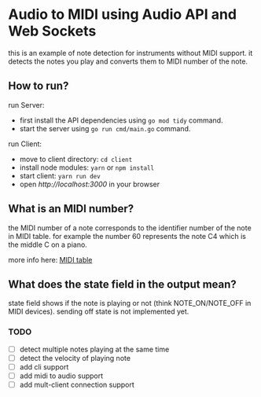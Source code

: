 # Audio to MIDI using Audio API and Web Sockets

this is an example of note detection for instruments without MIDI support. it detects the notes you play and converts them to MIDI number of the note.

## How to run?

run Server:

- first install the API dependencies using `go mod tidy` command.
- start the server using `go run cmd/main.go` command.

run Client:

- move to client directory: `cd client`
- install node modules: `yarn` or `npm install`
- start client: `yarn run dev`
- open _http://localhost:3000_ in your browser

## What is an MIDI number?

the MIDI number of a note corresponds to the identifier number of the note in MIDI table.
for example the number 60 represents the note C4 which is the middle C on a piano.

more info here: [MIDI table](https://www.inspiredacoustics.com/en/MIDI_note_numbers_and_center_frequencies)

## What does the state field in the output mean?

state field shows if the note is playing or not (think NOTE_ON/NOTE_OFF in MIDI devices).
sending off state is not implemented yet.

### TODO

- [ ] detect multiple notes playing at the same time
- [ ] detect the velocity of playing note
- [ ] add cli support
- [ ] add midi to audio support
- [ ] add mult-client connection support
